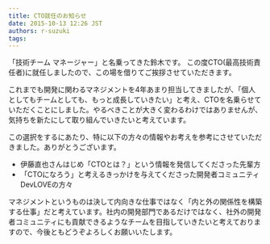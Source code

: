 ```yaml
---
title: CTO就任のお知らせ
date: 2015-10-13 12:26 JST
authors: r-suzuki
tags:
---
```


「技術チーム マネージャー」と名乗ってきた鈴木です。
この度CTO(最高技術責任者)に就任しましたので、この場を借りてご挨拶させていただきます。

<!--more-->

これまでも開発に関わるマネジメントを4年あまり担当してきましたが、「個人としてもチームとしても、もっと成長していきたい」と考え、CTOを名乗らせていただくことにしました。やるべきことが大きく変わるわけではありませんが、気持ちを新たにして取り組んでいきたいと考えています。

この選択をするにあたり、特に以下の方々の情報やお考えを参考にさせていただきました。ありがとうございます。

* 伊藤直也さんはじめ「CTOとは？」という情報を発信してくださった先輩方
* 「CTOになろう」と考えるきっかけを与えてくださった開発者コミュニティDevLOVEの方々

マネジメントというものは決して内向きな仕事ではなく「内と外の関係性を構築する仕事」だと考えています。社内の開発部門であるだけではなく、社外の開発者コミュニティにも貢献できるようなチームを目指していきたいと考えておりますので、今後ともどうぞよろしくお願いいたします。
